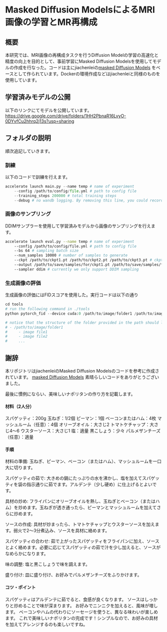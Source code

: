 # Masked Diffusion ModelsによるMRI画像の学習とMR再構成 
## 概要
本研究では、MRI画像の再構成タスクを行うDiffusion Modelの学習の高速化と精度の向上を目的として、事前学習にMasked Diffusion Modelsを使用してモデルの作成を行なった。コードは主にjiachenleiの[masked Diffusion Models](https://github.com/jiachenlei/maskdm/tree/master) をベースとして作られています。Dockerの環境作成などはjiachenleiと同様のものを使用しています。

## 学習済みモデルの公開
以下のリンクにてモデルを公開しています。
https://drive.google.com/drive/folders/1HH2PbnaR16LvyO-0DYvfCu2hhrq2j13s?usp=sharing


## フォルダの説明
順次追記していきます。

### 訓練
以下のコードで訓練を行えます。
```python
accelerate launch main.py --name temp # name of experiment
    --config /path/to/config/file.yml # path to config file
    --training_steps 200000 # total training steps
    --debug # no wandb logging. By removing this line, you could record the log online.
```
### 画像のサンプリング
DDIMサンプラーを使用して学習済みモデルから画像のサンプリングを行えます。
```bash
accelerate launch eval.py --name temp # name of experiment
    --config /path/to/config/file.yml # path to config file
    --bs 64 # sampling batch size
    --num_samples 10000 # number of samples to generate
    --ckpt /path/to/ckpt1.pt /path/to/ckpt2.pt /path/to/ckpt3.pt # ckpt path, accept multiple ckpts seperated by space
    --output /path/to/save/samples/for/ckpt1.pt /path/to/save/samples/for/ckpt2.pt /path/to/save/samples/for/ckpt3.pt # output path, accept multiple paths seperated by space
    --sampler ddim # currently we only support DDIM sampling
```
### 生成画像の評価
生成画像の評価にはFIDスコアを使用した。実行コードは以下の通り
```python
cd tools
# run the following command in ./tools
python pytorch_fid --device cuda:0 /path/to/image/folder1 /path/to/image/folder2

# notice that the structure of the folder provided in the path should look like:
# - /path/to/image/folder1
#     - image file1
#     - image file2
#     ...

```

## 謝辞
本リポジトリはjiachenleiのMasked Diffusion Modelsのコードを参考に作成されています。 [masked Diffusion Models](https://github.com/jiachenlei/maskdm/tree/master) 
素晴らしいコードをありがとうございました。

最後に慣例にならい、美味しいナポリタンの作り方を記載します。


#### 材料（2人分）
スパゲッティ：200g
玉ねぎ：1/2個
ピーマン：1個
ベーコンまたはハム：4枚
マッシュルーム（任意）：4個
オリーブオイル：大さじ2
トマトケチャップ：大さじ4～6
ウスターソース：大さじ1
塩：適量
黒こしょう：少々
パルメザンチーズ（任意）：適量
#### 手順
材料の準備: 玉ねぎ、ピーマン、ベーコン（またはハム）、マッシュルームを一口大に切ります。

スパゲッティの茹で: 大きめの鍋にたっぷりの水を沸かし、塩を加えてスパゲッティを袋の指示通りに茹でます。アルデンテ（少し硬め）に仕上げるとよいです。

具材の炒め: フライパンにオリーブオイルを熱し、玉ねぎとベーコン（またはハム）を炒めます。玉ねぎが透き通ったら、ピーマンとマッシュルームを加えてさらに炒めます。

ソースの作成: 具材が炒まったら、トマトケチャップとウスターソースを加えます。弱火で2～3分煮込み、ソースを具材に絡めます。

スパゲッティの合わせ: 茹で上がったスパゲッティをフライパンに加え、ソースとよく絡めます。必要に応じてスパゲッティの茹で汁を少し加えると、ソースがなめらかになります。

味の調整: 塩と黒こしょうで味を調えます。

盛り付け: 皿に盛り付け、お好みでパルメザンチーズをふりかけます。

#### コツ・ポイント
スパゲッティはアルデンテに茹でると、食感が良くなります。
ソースはしっかりと炒めることで味が深まります。
お好みでニンニクを加えると、風味が増します。
ベーコンやハムの代わりにソーセージを使うと、異なる味わいが楽しめます。
これで美味しいナポリタンの完成です！シンプルなので、お好みの具材を加えてアレンジするのも楽しいですね。

